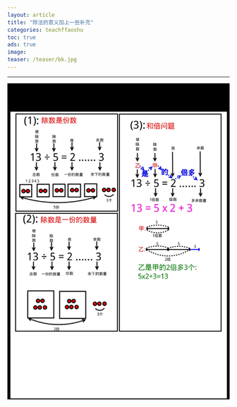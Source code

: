 ```yaml
---
layout: article
title: "除法的意义加上一些补充"
categories: teachffaoshu
toc: true
ads: true
image:
teaser: /teaser/bk.jpg
---
```


---



![df](https://github.com/storage201602/storage201602/blob/master/myhome2016/_posts/teachffaoshu/2016-11-08-20161108112028teachffaoshu.md/div.jpg?raw=true)

